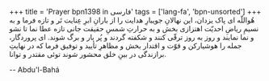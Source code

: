 +++
title = 'Prayer bpn1398 in فارسی'
tags = ['lang-fa', 'bpn-unsorted']
+++
هُواللّه
ای پاک يزدان، اين نهالانِ جويبارِ هدايت را از بارانِ ابرِ عِنايت تَر و تازه فرما و به نسيمِ رياضِ احديّت اهتزازی بخش و به حرارتِ شمسِ حقيقت جانی تازه عطا نما تا نشو و نما نمايند و روز به روز ترقّی کنند و شکفته گردند و پُر بار و برگ شوند. ای پروردگار، جمله را هوشيارکن و قوّت و اقتدار بخش و مظاهرِ تأييد و توفيق فرما که در نهايتِ برازندگی در بينِ خلق محشور شوند توئی مقتدر و توانا.

-- Abdu'l-Bahá
